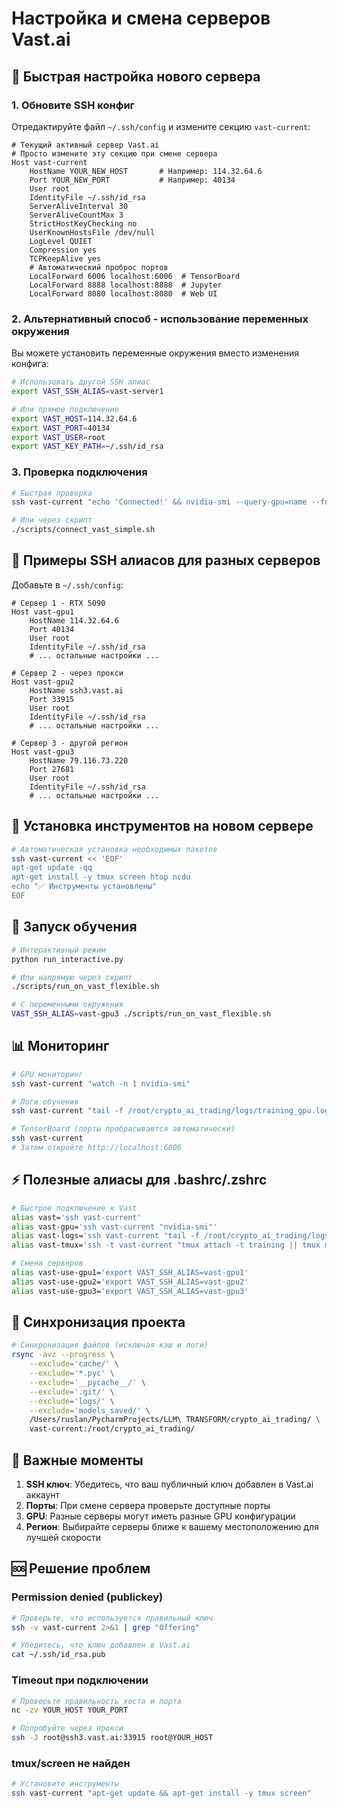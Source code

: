 # Настройка и смена серверов Vast.ai

## 🚀 Быстрая настройка нового сервера

### 1. Обновите SSH конфиг

Отредактируйте файл `~/.ssh/config` и измените секцию `vast-current`:

```ssh-config
# Текущий активный сервер Vast.ai
# Просто измените эту секцию при смене сервера
Host vast-current
    HostName YOUR_NEW_HOST       # Например: 114.32.64.6
    Port YOUR_NEW_PORT           # Например: 40134
    User root
    IdentityFile ~/.ssh/id_rsa
    ServerAliveInterval 30
    ServerAliveCountMax 3
    StrictHostKeyChecking no
    UserKnownHostsFile /dev/null
    LogLevel QUIET
    Compression yes
    TCPKeepAlive yes
    # Автоматический проброс портов
    LocalForward 6006 localhost:6006  # TensorBoard
    LocalForward 8888 localhost:8888  # Jupyter
    LocalForward 8080 localhost:8080  # Web UI
```

### 2. Альтернативный способ - использование переменных окружения

Вы можете установить переменные окружения вместо изменения конфига:

```bash
# Использовать другой SSH алиас
export VAST_SSH_ALIAS=vast-server1

# Или прямое подключение
export VAST_HOST=114.32.64.6
export VAST_PORT=40134
export VAST_USER=root
export VAST_KEY_PATH=~/.ssh/id_rsa
```

### 3. Проверка подключения

```bash
# Быстрая проверка
ssh vast-current "echo 'Connected!' && nvidia-smi --query-gpu=name --format=csv,noheader"

# Или через скрипт
./scripts/connect_vast_simple.sh
```

## 📝 Примеры SSH алиасов для разных серверов

Добавьте в `~/.ssh/config`:

```ssh-config
# Сервер 1 - RTX 5090
Host vast-gpu1
    HostName 114.32.64.6
    Port 40134
    User root
    IdentityFile ~/.ssh/id_rsa
    # ... остальные настройки ...

# Сервер 2 - через прокси
Host vast-gpu2
    HostName ssh3.vast.ai
    Port 33915
    User root
    IdentityFile ~/.ssh/id_rsa
    # ... остальные настройки ...

# Сервер 3 - другой регион
Host vast-gpu3
    HostName 79.116.73.220
    Port 27681
    User root
    IdentityFile ~/.ssh/id_rsa
    # ... остальные настройки ...
```

## 🔧 Установка инструментов на новом сервере

```bash
# Автоматическая установка необходимых пакетов
ssh vast-current << 'EOF'
apt-get update -qq
apt-get install -y tmux screen htop ncdu
echo "✅ Инструменты установлены"
EOF
```

## 🚀 Запуск обучения

```bash
# Интерактивный режим
python run_interactive.py

# Или напрямую через скрипт
./scripts/run_on_vast_flexible.sh

# С переменными окружения
VAST_SSH_ALIAS=vast-gpu3 ./scripts/run_on_vast_flexible.sh
```

## 📊 Мониторинг

```bash
# GPU мониторинг
ssh vast-current "watch -n 1 nvidia-smi"

# Логи обучения
ssh vast-current "tail -f /root/crypto_ai_trading/logs/training_gpu.log"

# TensorBoard (порты пробрасываются автоматически)
ssh vast-current
# Затем откройте http://localhost:6006
```

## ⚡ Полезные алиасы для .bashrc/.zshrc

```bash
# Быстрое подключение к Vast
alias vast='ssh vast-current'
alias vast-gpu='ssh vast-current "nvidia-smi"'
alias vast-logs='ssh vast-current "tail -f /root/crypto_ai_trading/logs/training_gpu.log"'
alias vast-tmux='ssh -t vast-current "tmux attach -t training || tmux new -s training"'

# Смена серверов
alias vast-use-gpu1='export VAST_SSH_ALIAS=vast-gpu1'
alias vast-use-gpu2='export VAST_SSH_ALIAS=vast-gpu2'
alias vast-use-gpu3='export VAST_SSH_ALIAS=vast-gpu3'
```

## 🔄 Синхронизация проекта

```bash
# Синхронизация файлов (исключая кэш и логи)
rsync -avz --progress \
    --exclude='cache/' \
    --exclude='*.pyc' \
    --exclude='__pycache__/' \
    --exclude='.git/' \
    --exclude='logs/' \
    --exclude='models_saved/' \
    /Users/ruslan/PycharmProjects/LLM\ TRANSFORM/crypto_ai_trading/ \
    vast-current:/root/crypto_ai_trading/
```

## 📌 Важные моменты

1. **SSH ключ**: Убедитесь, что ваш публичный ключ добавлен в Vast.ai аккаунт
2. **Порты**: При смене сервера проверьте доступные порты
3. **GPU**: Разные серверы могут иметь разные GPU конфигурации
4. **Регион**: Выбирайте серверы ближе к вашему местоположению для лучшей скорости

## 🆘 Решение проблем

### Permission denied (publickey)
```bash
# Проверьте, что используется правильный ключ
ssh -v vast-current 2>&1 | grep "Offering"

# Убедитесь, что ключ добавлен в Vast.ai
cat ~/.ssh/id_rsa.pub
```

### Timeout при подключении
```bash
# Проверьте правильность хоста и порта
nc -zv YOUR_HOST YOUR_PORT

# Попробуйте через прокси
ssh -J root@ssh3.vast.ai:33915 root@YOUR_HOST
```

### tmux/screen не найден
```bash
# Установите инструменты
ssh vast-current "apt-get update && apt-get install -y tmux screen"
```
